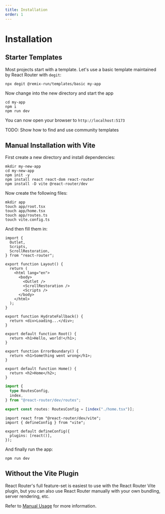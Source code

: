 ```yaml
---
title: Installation
order: 1
---
```


# Installation

## Starter Templates

Most projects start with a template. Let's use a basic template maintained by React Router with `degit`:

```shellscript nonumber
npx degit @remix-run/templates/basic my-app
```

Now change into the new directory and start the app

```shellscript nonumber
cd my-app
npm i
npm run dev
```

You can now open your browser to `http://localhost:5173`

TODO: Show how to find and use community templates

## Manual Installation with Vite

First create a new directory and install dependencies:

```shellscript nonumber
mkdir my-new-app
cd my-new-app
npm init -y
npm install react react-dom react-router
npm install -D vite @react-router/dev
```

Now create the following files:

```shellscript nonumber
mkdir app
touch app/root.tsx
touch app/home.tsx
touch app/routes.ts
touch vite.config.ts
```

And then fill them in:

```tsx filename=app/root.tsx
import {
  Outlet,
  Scripts,
  ScrollRestoration,
} from "react-router";

export function Layout() {
  return (
    <html lang="en">
      <body>
        <Outlet />
        <ScrollRestoration />
        <Scripts />
      </body>
    </html>
  );
}

export function HydrateFallback() {
  return <div>Loading...</div>;
}

export default function Root() {
  return <h1>Hello, world!</h1>;
}

export function ErrorBoundary() {
  return <h1>Something went wrong</h1>;
}
```

```tsx filename=app/home.tsx
export default function Home() {
  return <h2>Home</h2>;
}
```

```ts filename=app/routes.ts
import {
  type RoutesConfig,
  index,
} from "@react-router/dev/routes";

export const routes: RoutesConfig = [index("./home.tsx")];
```

```tsx filename=vite.config.ts
import react from "@react-router/dev/vite";
import { defineConfig } from "vite";

export default defineConfig({
  plugins: [react()],
});
```

And finally run the app:

```shellscript nonumber
npm run dev
```

## Without the Vite Plugin

React Router's full feature-set is easiest to use with the React Router Vite plugin, but you can also use React Router manually with your own bundling, server rendering, etc.

Refer to [Manual Usage][manual_usage] for more information.

[manual_usage]: ../guides/manual-usage
